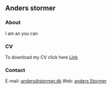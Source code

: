 ## Anders stormer



### About
I am an you can 


### CV 
To download my CV click here [Link](./Anders_Stormer_CV.pdf)


### Contact 
E-mail: [anders@stormer.dk](mailto:anders.stormer.dk) 
Web: [anders Stormer](https://datstorm.github.io/)

